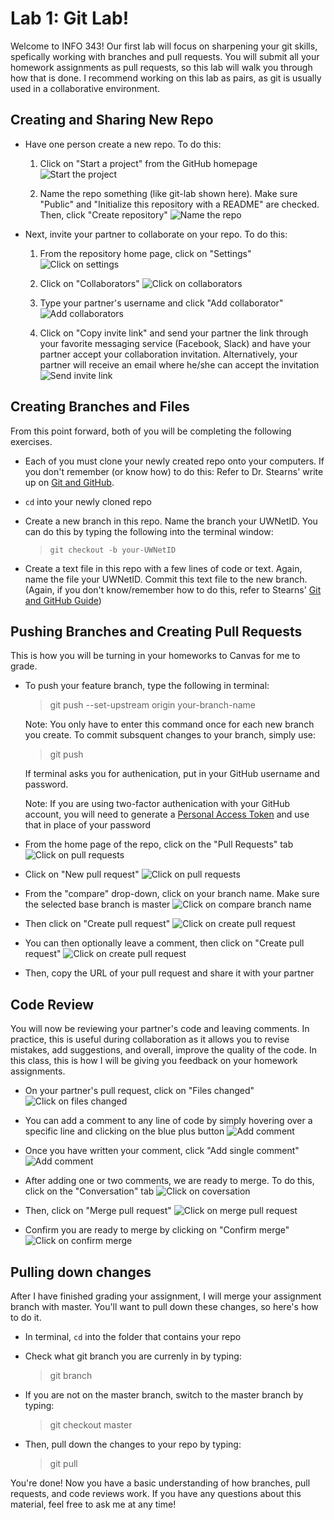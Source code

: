 # Lab 1: Git Lab!

Welcome to INFO 343! Our first lab will focus on sharpening your git skills, spefically working with branches and pull requests. You will submit all your homework assignments as pull requests, so this lab will walk you through how that is done. I recommend working on this lab as pairs, as git is usually used in a collaborative environment.

## Creating and Sharing New Repo
* Have one person create a new repo. To do this:
  1. Click on "Start a project" from the GitHub homepage 
![Start the project](/startproject.png?raw=true)

  2. Name the repo something (like git-lab shown here). Make sure "Public" and "Initialize this repository with a README" are checked. Then, click "Create repository"
![Name the repo](/namerepo.png?raw=true)

* Next, invite your partner to collaborate on your repo. To do this:
  1. From the repository home page, click on "Settings"
![Click on settings](/frontpage.png?raw=true)

  2. Click on "Collaborators" 
![Click on collaborators](/settings.png?raw=true)

  3. Type your partner's username and click "Add collaborator"
![Add collaborators](/addcollab.png?raw=true)

  4. Click on "Copy invite link" and send your partner the link through your favorite messaging service (Facebook, Slack) and have your partner accept your collaboration invitation. Alternatively, your partner will receive an email where he/she can accept the invitation
![Send invite link](/invitelink.png?raw=true)

## Creating Branches and Files
From this point forward, both of you will be completing the following exercises.

* Each of you must clone your newly created repo onto your computers. If you don't remember (or know how) to do this: Refer to Dr. Stearns' write up on [Git and GitHub](https://drstearns.github.io/tutorials/git/).

* `cd` into your newly cloned repo

* Create a new branch in this repo. Name the branch your UWNetID. You can do this by typing the following into the terminal window:
  > `git checkout -b your-UWNetID`

* Create a text file in this repo with a few lines of code or text. Again, name the file your UWNetID. Commit this text file to the new branch. (Again, if you don't know/remember how to do this, refer to Stearns' [Git and GitHub Guide](https://drstearns.github.io/tutorials/git/))

## Pushing Branches and Creating Pull Requests 
This is how you will be turning in your homeworks to Canvas for me to grade.

* To push your feature branch, type the following in terminal:
  > git push --set-upstream origin your-branch-name

  Note: You only have to enter this command once for each new branch you create. To commit subsquent changes to your branch, simply use:

  > git push

  If terminal asks you for authenication, put in your GitHub username and password.
  
  Note: If you are using two-factor authenication with your GitHub account, you will need to generate a [Personal Access Token](https://github.com/login?return_to=https%3A%2F%2Fgithub.com%2Fsettings%2Ftokens) and use that in place of your password


* From the home page of the repo, click on the "Pull Requests" tab
![Click on pull requests](/frontpagepull.png?raw=true)

* Click on "New pull request" 
![Click on pull requests](/newpull.png?raw=true)

* From the "compare" drop-down, click on your branch name. Make sure the selected base branch is master
![Click on compare branch name](/comparebranch.png?raw=true)

* Then click on "Create pull request"
![Click on create pull request](/createpull.png?raw=true)

* You can then optionally leave a comment, then click on "Create pull request"
![Click on create pull request](/finishrequest.png?raw=true)

* Then, copy the URL of your pull request and share it with your partner

## Code Review
You will now be reviewing your partner's code and leaving comments. In practice, this is useful during collaboration as it allows you to revise mistakes, add suggestions, and overall, improve the quality of the code. In this class, this is how I will be giving you feedback on your homework assignments.

* On your partner's pull request, click on "Files changed"
![Click on files changed](/codereview.png?raw=true)

* You can add a comment to any line of code by simply hovering over a specific line and clicking on the blue plus button
![Add comment](/comment.gif?raw=true)

* Once you have written your comment, click "Add single comment"
![Add comment](/addcomment.png?raw=true)

* After adding one or two comments, we are ready to merge. To do this, click on the "Conversation" tab
![Click on coversation](/conversation.png?raw=true)

* Then, click on "Merge pull request"
![Click on merge pull request](/mergerequest.png?raw=true)

* Confirm you are ready to merge by clicking on "Confirm merge" 
![Click on confirm merge](/confirmmerge.png?raw=true)

## Pulling down changes
After I have finished grading your assignment, I will merge your assignment branch with master. You'll want to pull down these changes, so here's how to do it.

* In terminal, `cd` into the folder that contains your repo

* Check what git branch you are currenly in by typing: 
  > git branch

* If you are not on the master branch, switch to the master branch by typing:
  > git checkout master

* Then, pull down the changes to your repo by typing:
  > git pull

You're done! Now you have a basic understanding of how branches, pull requests, and code reviews work. If you have any questions about this material, feel free to ask me at any time!

